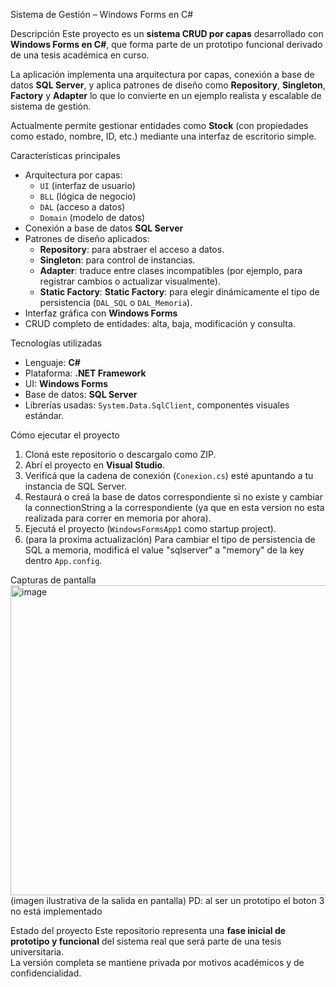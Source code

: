 Sistema de Gestión – Windows Forms en C#

Descripción
Este proyecto es un **sistema CRUD por capas** desarrollado con **Windows Forms en C#**, que forma parte de un prototipo funcional derivado de una tesis académica en curso.

La aplicación implementa una arquitectura por capas, conexión a base de datos **SQL Server**, y aplica patrones de diseño como **Repository**, **Singleton**, **Factory** y **Adapter** lo que lo convierte en un ejemplo realista y escalable de sistema de gestión.

Actualmente permite gestionar entidades como **Stock** (con propiedades como estado, nombre, ID, etc.) mediante una interfaz de escritorio simple.

Características principales
- Arquitectura por capas:
  - `UI` (interfaz de usuario)
  - `BLL` (lógica de negocio)
  - `DAL` (acceso a datos)
  - `Domain` (modelo de datos)
- Conexión a base de datos **SQL Server**
- Patrones de diseño aplicados:
  - **Repository**: para abstraer el acceso a datos.
  - **Singleton**: para control de instancias.
  - **Adapter**: traduce entre clases incompatibles (por ejemplo, para registrar cambios o actualizar visualmente).
  - **Static Factory**: **Static Factory**: para elegir dinámicamente el tipo de persistencia (`DAL_SQL` o `DAL_Memoria`).
- Interfaz gráfica con **Windows Forms**
- CRUD completo de entidades: alta, baja, modificación y consulta.

Tecnologías utilizadas
- Lenguaje: **C#**
- Plataforma: **.NET Framework**
- UI: **Windows Forms**
- Base de datos: **SQL Server**
- Librerías usadas: `System.Data.SqlClient`, componentes visuales estándar.

Cómo ejecutar el proyecto
1. Cloná este repositorio o descargalo como ZIP.
2. Abrí el proyecto en **Visual Studio**.
3. Verificá que la cadena de conexión (`Conexion.cs`) esté apuntando a tu instancia de SQL Server.
4. Restaurá o creá la base de datos correspondiente si no existe y cambiar la connectionString a la correspondiente (ya que en esta version no esta realizada para correr en memoria por ahora).
5. Ejecutá el proyecto (`WindowsFormsApp1` como startup project).
6. (para la proxima actualización) Para cambiar el tipo de persistencia de SQL a memoria, modificá el value "sqlserver" a "memory" de la key dentro `App.config`.

Capturas de pantalla 
<img width="751" height="496" alt="image" src="https://github.com/user-attachments/assets/0d442638-7c86-46b7-b1aa-91fd8e8c0867" />
(imagen ilustrativa de la salida en pantalla)
PD: al ser un prototipo el boton 3 no está implementado

Estado del proyecto
Este repositorio representa una **fase inicial de prototipo y funcional** del sistema real que será parte de una tesis universitaria.  
La versión completa se mantiene privada por motivos académicos y de confidencialidad.
